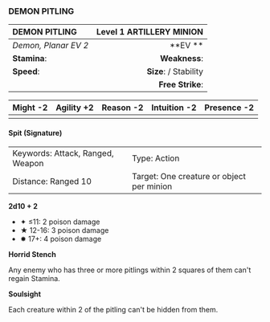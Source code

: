 ### DEMON PITLING

| DEMON PITLING        | **Level 1 ARTILLERY MINION** |
| :------------------- | ---------------------------: |
| *Demon, Planar EV 2* |                  \*\*EV \*\* |
| **Stamina**:         |                **Weakness**: |
| **Speed**:           |       **Size**:  / Stability |
|                      |             **Free Strike**: |

| **Might** -2 | **Agility** +2 | **Reason** -2 | **Intuition** -2 | **Presence** -2 |
| ------------ | -------------- | ------------- | ---------------- | --------------- |
|              |                |               |                  |                 |

#### Spit (Signature)

|                                  |                                           |
| :------------------------------- | :---------------------------------------- |
| Keywords: Attack, Ranged, Weapon | Type: Action                              |
| Distance: Ranged 10              | Target: One creature or object per minion |

**2d10 + 2**

- ✦ ≤11: 2 poison damage
- ★ 12-16: 3 poison damage
- ✸ 17+: 4 poison damage

**Horrid Stench**

Any enemy who has three or more pitlings within 2 squares of them can't regain Stamina.

**Soulsight**

Each creature within 2 of the pitling can't be hidden from them.
